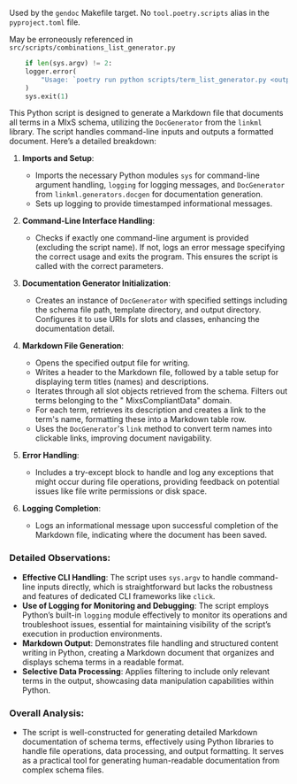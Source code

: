 Used by the `gendoc` Makefile target. No `tool.poetry.scripts` alias in the `pyproject.toml` file.

May be erroneously referenced in `src/scripts/combinations_list_generator.py`

```python
    if len(sys.argv) != 2:
    logger.error(
        "Usage: `poetry run python scripts/term_list_generator.py <output-file.md>`"
    )
    sys.exit(1)
```

This Python script is designed to generate a Markdown file that documents all terms in a MIxS schema, utilizing
the `DocGenerator` from the `linkml` library. The script handles command-line inputs and outputs a formatted document.
Here’s a detailed breakdown:

1. **Imports and Setup**:
    - Imports the necessary Python modules `sys` for command-line argument handling, `logging` for logging messages,
      and `DocGenerator` from `linkml.generators.docgen` for documentation generation.
    - Sets up logging to provide timestamped informational messages.

2. **Command-Line Interface Handling**:
    - Checks if exactly one command-line argument is provided (excluding the script name). If not, logs an error message
      specifying the correct usage and exits the program. This ensures the script is called with the correct parameters.

3. **Documentation Generator Initialization**:
    - Creates an instance of `DocGenerator` with specified settings including the schema file path, template directory,
      and output directory. Configures it to use URIs for slots and classes, enhancing the documentation detail.

4. **Markdown File Generation**:
    - Opens the specified output file for writing.
    - Writes a header to the Markdown file, followed by a table setup for displaying term titles (names) and
      descriptions.
    - Iterates through all slot objects retrieved from the schema. Filters out terms belonging to the "
      MixsCompliantData" domain.
    - For each term, retrieves its description and creates a link to the term's name, formatting these into a Markdown
      table row.
    - Uses the `DocGenerator`'s `link` method to convert term names into clickable links, improving document
      navigability.

5. **Error Handling**:
    - Includes a try-except block to handle and log any exceptions that might occur during file operations, providing
      feedback on potential issues like file write permissions or disk space.

6. **Logging Completion**:
    - Logs an informational message upon successful completion of the Markdown file, indicating where the document has
      been saved.

### Detailed Observations:

- **Effective CLI Handling**: The script uses `sys.argv` to handle command-line inputs directly, which is
  straightforward but lacks the robustness and features of dedicated CLI frameworks like `click`.
- **Use of Logging for Monitoring and Debugging**: The script employs Python’s built-in `logging` module effectively to
  monitor its operations and troubleshoot issues, essential for maintaining visibility of the script’s execution in
  production environments.
- **Markdown Output**: Demonstrates file handling and structured content writing in Python, creating a Markdown document
  that organizes and displays schema terms in a readable format.
- **Selective Data Processing**: Applies filtering to include only relevant terms in the output, showcasing data
  manipulation capabilities within Python.

### Overall Analysis:

- The script is well-constructed for generating detailed Markdown documentation of schema terms, effectively using
  Python libraries to handle file operations, data processing, and output formatting. It serves as a practical tool for
  generating human-readable documentation from complex schema files.

